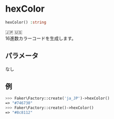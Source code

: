 # hexColor
```php
hexColor() :string
```
:jp: :us:  
16進数カラーコードを生成します。

## パラメータ
なし

## 例
```php
>>> Faker\Factory::create('ja_JP')->hexColor()
=> "#746730"
>>> Faker\Factory::create()->hexColor()
=> "#8c8112"
```

